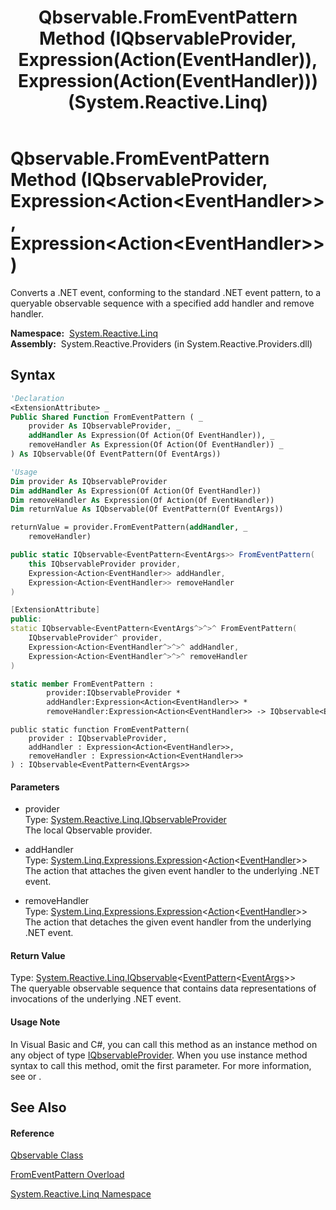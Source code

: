 ﻿---
title: Qbservable.FromEventPattern Method (IQbservableProvider, Expression(Action(EventHandler)), Expression(Action(EventHandler))) (System.Reactive.Linq)
TOCTitle: FromEventPattern Method (IQbservableProvider, Expression(Action(EventHandler)), Expression(Action(EventHandler)))
ms:assetid: M:System.Reactive.Linq.Qbservable.FromEventPattern(System.Reactive.Linq.IQbservableProvider,System.Linq.Expressions.Expression{System.Action{System.EventHandler}},System.Linq.Expressions.Expression{System.Action{System.EventHandler}})
ms:mtpsurl: https://msdn.microsoft.com/en-us/library/system.reactive.linq.qbservable.fromeventpattern(v=VS.103)
ms:contentKeyID: 36068577
ms.date: 06/28/2011
mtps_version: v=VS.103
dev_langs:
- vb
- csharp
- c++
- fsharp
- jscript
---

# Qbservable.FromEventPattern Method (IQbservableProvider, Expression\<Action\<EventHandler\>\>, Expression\<Action\<EventHandler\>\>)

Converts a .NET event, conforming to the standard .NET event pattern, to a queryable observable sequence with a specified add handler and remove handler.

**Namespace:**  [System.Reactive.Linq](hh211929\(v=vs.103\).md)  
**Assembly:**  System.Reactive.Providers (in System.Reactive.Providers.dll)

## Syntax

``` vb
'Declaration
<ExtensionAttribute> _
Public Shared Function FromEventPattern ( _
    provider As IQbservableProvider, _
    addHandler As Expression(Of Action(Of EventHandler)), _
    removeHandler As Expression(Of Action(Of EventHandler)) _
) As IQbservable(Of EventPattern(Of EventArgs))
```

``` vb
'Usage
Dim provider As IQbservableProvider
Dim addHandler As Expression(Of Action(Of EventHandler))
Dim removeHandler As Expression(Of Action(Of EventHandler))
Dim returnValue As IQbservable(Of EventPattern(Of EventArgs))

returnValue = provider.FromEventPattern(addHandler, _
    removeHandler)
```

``` csharp
public static IQbservable<EventPattern<EventArgs>> FromEventPattern(
    this IQbservableProvider provider,
    Expression<Action<EventHandler>> addHandler,
    Expression<Action<EventHandler>> removeHandler
)
```

``` c++
[ExtensionAttribute]
public:
static IQbservable<EventPattern<EventArgs^>^>^ FromEventPattern(
    IQbservableProvider^ provider, 
    Expression<Action<EventHandler^>^>^ addHandler, 
    Expression<Action<EventHandler^>^>^ removeHandler
)
```

``` fsharp
static member FromEventPattern : 
        provider:IQbservableProvider * 
        addHandler:Expression<Action<EventHandler>> * 
        removeHandler:Expression<Action<EventHandler>> -> IQbservable<EventPattern<EventArgs>> 
```

``` jscript
public static function FromEventPattern(
    provider : IQbservableProvider, 
    addHandler : Expression<Action<EventHandler>>, 
    removeHandler : Expression<Action<EventHandler>>
) : IQbservable<EventPattern<EventArgs>>
```

#### Parameters

  - provider  
    Type: [System.Reactive.Linq.IQbservableProvider](hh212104\(v=vs.103\).md)  
    The local Qbservable provider.  

<!-- end list -->

  - addHandler  
    Type: [System.Linq.Expressions.Expression](https://msdn.microsoft.com/en-us/library/Bb335710)\<[Action](https://msdn.microsoft.com/en-us/library/018hxwa8)\<[EventHandler](https://msdn.microsoft.com/en-us/library/xhb70ccc)\>\>  
    The action that attaches the given event handler to the underlying .NET event.  

<!-- end list -->

  - removeHandler  
    Type: [System.Linq.Expressions.Expression](https://msdn.microsoft.com/en-us/library/Bb335710)\<[Action](https://msdn.microsoft.com/en-us/library/018hxwa8)\<[EventHandler](https://msdn.microsoft.com/en-us/library/xhb70ccc)\>\>  
    The action that detaches the given event handler from the underlying .NET event.  

#### Return Value

Type: [System.Reactive.Linq.IQbservable](hh229328\(v=vs.103\).md)\<[EventPattern](hh229009\(v=vs.103\).md)\<[EventArgs](https://msdn.microsoft.com/en-us/library/118wxtk3)\>\>  
The queryable observable sequence that contains data representations of invocations of the underlying .NET event.  

#### Usage Note

In Visual Basic and C\#, you can call this method as an instance method on any object of type [IQbservableProvider](hh212104\(v=vs.103\).md). When you use instance method syntax to call this method, omit the first parameter. For more information, see [](https://msdn.microsoft.com/en-us/library/Bb384936) or [](https://msdn.microsoft.com/en-us/library/Bb383977).

## See Also

#### Reference

[Qbservable Class](hh211693\(v=vs.103\).md)

[FromEventPattern Overload](hh229719\(v=vs.103\).md)

[System.Reactive.Linq Namespace](hh211929\(v=vs.103\).md)

